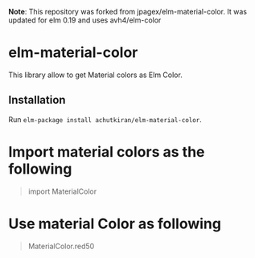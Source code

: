 __Note__: This repository was forked from jpagex/elm-material-color. It was updated for elm 0.19 and uses avh4/elm-color

# elm-material-color

This library allow to get Material colors as Elm Color.

## Installation

Run `elm-package install achutkiran/elm-material-color`.

# Import material colors as the following 

> import MaterialColor

# Use material Color as following

> MaterialColor.red50

